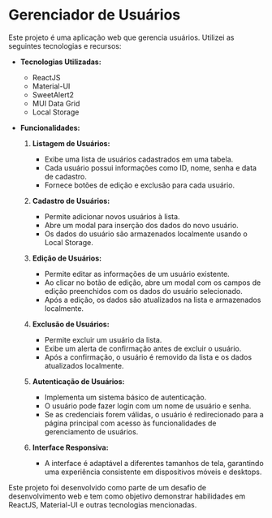 # Gerenciador de Usuários

Este projeto é uma aplicação web que gerencia usuários. Utilizei as seguintes tecnologias e recursos:

- **Tecnologias Utilizadas:**
  - ReactJS
  - Material-UI
  - SweetAlert2
  - MUI Data Grid
  - Local Storage

- **Funcionalidades:**
  1. **Listagem de Usuários:**
     - Exibe uma lista de usuários cadastrados em uma tabela.
     - Cada usuário possui informações como ID, nome, senha e data de cadastro.
     - Fornece botões de edição e exclusão para cada usuário.

  2. **Cadastro de Usuários:**
     - Permite adicionar novos usuários à lista.
     - Abre um modal para inserção dos dados do novo usuário.
     - Os dados do usuário são armazenados localmente usando o Local Storage.

  3. **Edição de Usuários:**
     - Permite editar as informações de um usuário existente.
     - Ao clicar no botão de edição, abre um modal com os campos de edição preenchidos com os dados do usuário selecionado.
     - Após a edição, os dados são atualizados na lista e armazenados localmente.

  4. **Exclusão de Usuários:**
     - Permite excluir um usuário da lista.
     - Exibe um alerta de confirmação antes de excluir o usuário.
     - Após a confirmação, o usuário é removido da lista e os dados atualizados localmente.

  5. **Autenticação de Usuários:**
     - Implementa um sistema básico de autenticação.
     - O usuário pode fazer login com um nome de usuário e senha.
     - Se as credenciais forem válidas, o usuário é redirecionado para a página principal com acesso às funcionalidades de gerenciamento de usuários.

  6. **Interface Responsiva:**
     - A interface é adaptável a diferentes tamanhos de tela, garantindo uma experiência consistente em dispositivos móveis e desktops.

Este projeto foi desenvolvido como parte de um desafio de desenvolvimento web e tem como objetivo demonstrar habilidades em ReactJS, Material-UI e outras tecnologias mencionadas.
